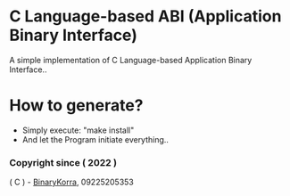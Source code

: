 # C Language-based ABI (Application Binary Interface)
A simple implementation of C Language-based Application Binary Interface..

# How to generate?

* Simply execute: "make install"
* And let the Program initiate everything..

### Copyright since ( 2022 )
( C ) - [BinaryKorra](https://github.com/binarykorra), 09225205353
